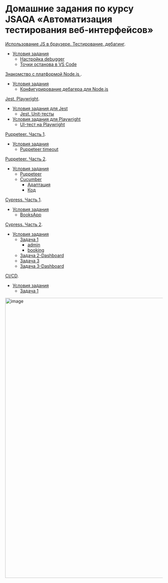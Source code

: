 # Домашние задания по курсу JSAQA «Автоматизация тестирования веб-интерфейсов»


[Использование JS в браузере. Тестирование, дебагинг](https://github.com/Elena-Yakovleva/JSAQA/blob/main/lection1/README.md).
* [Условия задания](https://github.com/Elena-Yakovleva/JSAQA/blob/main/lection1/lection1.md)
  * [Настройка debugger](https://github.com/Elena-Yakovleva/JSAQA/blob/main/lection1/index.html)
  * [Точки останова в VS Code](https://github.com/Elena-Yakovleva/JSAQA/blob/lection1-task2/lection1/index.html)

[Знакомство с платформой Node.js ](https://github.com/Elena-Yakovleva/JSAQA/blob/main/lection2/README.md).
* [Условия задания](https://github.com/Elena-Yakovleva/JSAQA/blob/main/lection2/lection2.md)
  * [Конфигурирование дебагера для Node.js](https://github.com/Elena-Yakovleva/JSAQA/blob/main/lection2/index.js)


[Jest. Playwright](https://github.com/Elena-Yakovleva/JSAQA/blob/main/lection3/README.md).
* [Условия задания для Jest](https://github.com/Elena-Yakovleva/JSAQA/blob/main/lection3/Jest/README.md)
  * [Jest. Unit-тесты](https://github.com/Elena-Yakovleva/JSAQA/blob/main/lection3/Jest/tests/sortByName.test.js)
* [Условия задания для Playwright](https://github.com/Elena-Yakovleva/JSAQA/blob/main/lection3/Playwright/README.md)
  * [UI-тест на Playwright](https://github.com/Elena-Yakovleva/JSAQA/blob/main/lection3/Playwright/tests/Auth.spec.js)


[Puppeteer. Часть 1](https://github.com/Elena-Yakovleva/JSAQA/blob/main/lection4/README.md).
* [Условия задания](https://github.com/Elena-Yakovleva/JSAQA/blob/main/lection4/lection4.md)
  * [Puppeteer timeout](https://github.com/Elena-Yakovleva/JSAQA/blob/main/lection4/gh.test.js)

[Puppeteer. Часть 2](https://github.com/Elena-Yakovleva/JSAQA/blob/main/lection5/README.md).
* [Условия задания](https://github.com/Elena-Yakovleva/JSAQA/blob/main/lection5/lection5.md)
  * [Puppeteer](https://github.com/Elena-Yakovleva/JSAQA/blob/main/lection5/app.test.js)
  * [Cucumber]()
     * [Адаптация](https://github.com/Elena-Yakovleva/JSAQA/blob/main/lection5/features/search.feature)
     * [Код](https://github.com/Elena-Yakovleva/JSAQA/blob/main/lection5/features/step_definitions/search.steps.js)

[Cypress. Часть 1](https://github.com/Elena-Yakovleva/JSAQA/blob/main/lection6/README.md).
* [Условия задания](https://github.com/Elena-Yakovleva/JSAQA/blob/main/lection6/lection6.md)
  * [BooksApp](https://github.com/Elena-Yakovleva/JSAQA/blob/main/lection6/cypress/e2e/books.cy.js)

[Cypress. Часть 2]().
* [Условия задания](https://github.com/Elena-Yakovleva/JSAQA/blob/main/lection7/README.md)
  * [Задача 1]()
    * [admin](https://github.com/Elena-Yakovleva/JSAQA/tree/main/lection7/task-1-2/cypress/e2e/admin)
    * [booking](https://github.com/Elena-Yakovleva/JSAQA/tree/main/lection7/task-1-2/cypress/e2e/booking)
  * [Задача 2-Dashboard](https://cloud.cypress.io/projects/h95bh2/)
  * [Задача 3](https://github.com/Elena-Yakovleva/JSAQA/blob/main/lection7/task3/e2e/api.cy.js)
  * [Задача 3-Dashboard](https://cloud.cypress.io/projects/3uytpf/)

[CI/СD]().

* [Условия задания]()
  * [Задача 1]()
<img width="1268" height="894" alt="image" src="https://github.com/user-attachments/assets/40b03592-0fe4-4198-8fef-82e4daadf87d" />
